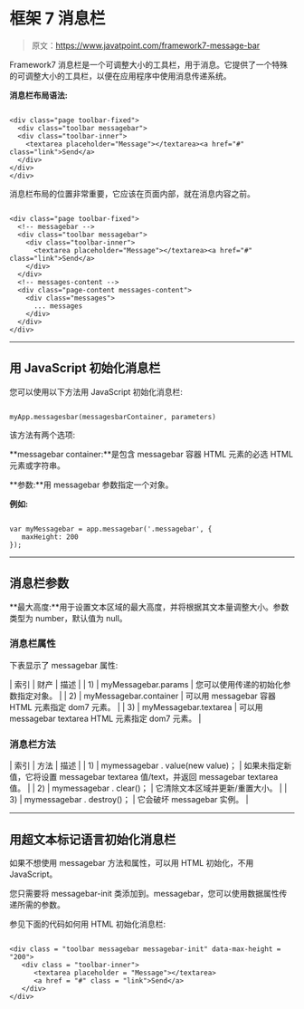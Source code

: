 # 框架 7 消息栏

> 原文：<https://www.javatpoint.com/framework7-message-bar>

Framework7 消息栏是一个可调整大小的工具栏，用于消息。它提供了一个特殊的可调整大小的工具栏，以便在应用程序中使用消息传递系统。

**消息栏布局语法:**

```

<div class="page toolbar-fixed">
  <div class="toolbar messagebar">
  <div class="toolbar-inner">
    <textarea placeholder="Message"></textarea><a href="#" class="link">Send</a>
  </div>
</div>   
</div>

```

消息栏布局的位置非常重要，它应该在页面内部，就在消息内容之前。

```

<div class="page toolbar-fixed">
  <!-- messagebar -->
  <div class="toolbar messagebar">
    <div class="toolbar-inner">
      <textarea placeholder="Message"></textarea><a href="#" class="link">Send</a>
    </div>
  </div>
  <!-- messages-content -->
  <div class="page-content messages-content">
    <div class="messages">
      ... messages
    </div>
  </div>
</div>

```

* * *

## 用 JavaScript 初始化消息栏

您可以使用以下方法用 JavaScript 初始化消息栏:

```

myApp.messagesbar(messagesbarContainer, parameters)

```

该方法有两个选项:

**messagebar container:**是包含 messagebar 容器 HTML 元素的必选 HTML 元素或字符串。

**参数:**用 messagebar 参数指定一个对象。

**例如:**

```

var myMessagebar = app.messagebar('.messagebar', {
   maxHeight: 200
});

```

* * *

## 消息栏参数

**最大高度:**用于设置文本区域的最大高度，并将根据其文本量调整大小。参数类型为 number，默认值为 null。

### 消息栏属性

下表显示了 messagebar 属性:

| 索引 | 财产 | 描述 |
| 1) | myMessagebar.params | 您可以使用传递的初始化参数指定对象。 |
| 2) | myMessagebar.container | 可以用 messagebar 容器 HTML 元素指定 dom7 元素。 |
| 3) | myMessagebar.textarea | 可以用 messagebar textarea HTML 元素指定 dom7 元素。 |

### 消息栏方法

| 索引 | 方法 | 描述 |
| 1) | mymessagebar . value(new value)； | 如果未指定新值，它将设置 messagebar textarea 值/text，并返回 messagebar textarea 值。 |
| 2) | mymessagebar . clear()； | 它清除文本区域并更新/重置大小。 |
| 3) | mymessagebar . destroy()； | 它会破坏 messagebar 实例。 |

* * *

## 用超文本标记语言初始化消息栏

如果不想使用 messagebar 方法和属性，可以用 HTML 初始化，不用 JavaScript。

您只需要将 messagebar-init 类添加到。messagebar，您可以使用数据属性传递所需的参数。

参见下面的代码如何用 HTML 初始化消息栏:

```

<div class = "toolbar messagebar messagebar-init" data-max-height = "200">
   <div class = "toolbar-inner">
      <textarea placeholder = "Message"></textarea>
      <a href = "#" class = "link">Send</a>
   </div>
</div>

```